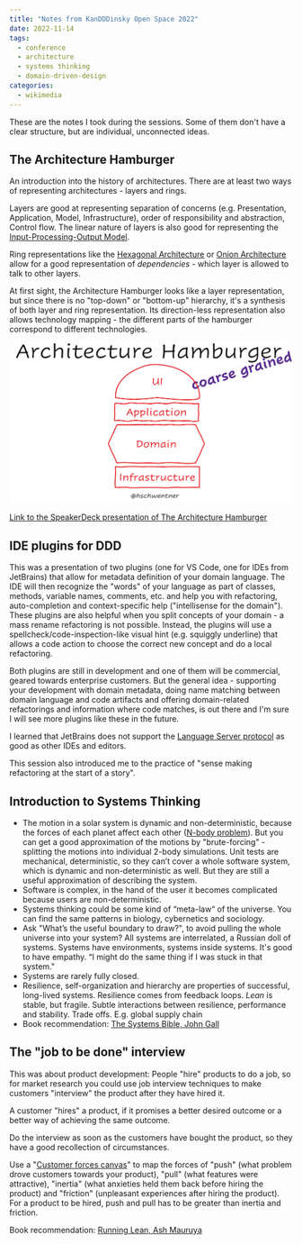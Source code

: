 ```yaml
---
title: "Notes from KanDDDinsky Open Space 2022"
date: 2022-11-14
tags:
  - conference
  - architecture
  - systems thinking
  - domain-driven-design
categories:
  - wikimedia
---
```


These are the notes I took during the sessions. Some of them don't have a clear structure, but are individual, unconnected ideas.

<!--more-->

## The Architecture Hamburger 

An introduction into the history of architectures. There are at least two ways of representing architectures - layers and rings.

Layers are good at representing separation of concerns (e.g. Presentation, Application, Model, Infrastructure), order of responsibility and abstraction, Control flow.   The linear nature of layers is also good for representing the [Input-Processing-Output Model](https://en.wikipedia.org/wiki/IPO_model). 

Ring representations like the [Hexagonal Architecture](https://en.wikipedia.org/wiki/Hexagonal_architecture_(software)) or [Onion Architecture](https://marcoatschaefer.medium.com/onion-architecture-explained-building-maintainable-software-54996ff8e464) allow for a good representation of *dependencies* - which layer is allowed to talk to other layers. 

At first sight, the Architecture Hamburger looks like a layer representation, but since there is no "top-down" or "bottom-up" hierarchy, it's a synthesis of both layer and ring representation.  Its direction-less representation  also allows technology mapping - the different parts of the hamburger correspond to different technologies.

![A hamburger-like diagram, with "UI" as the top bun, "Application" as the pattie, a flattened hexagon called "Domain" and "Infrastructure" as the bottom bun](architecture_hamburger.png "Main Diagram of the Architecture Hamburger")

[Link to the SpeakerDeck presentation of The Architecture Hamburger](https://speakerdeck.com/hschwentner/software-architecture)

## IDE plugins for DDD
This was a presentation of two plugins (one for VS Code, one for IDEs from JetBrains) that allow for metadata definition of your domain language. The IDE will then recognize the "words" of your language as part of classes, methods, variable names, comments, etc. and help you with refactoring, auto-completion and context-specific help ("intellisense for the domain"). These plugins are also helpful when you split concepts of your domain - a mass rename refactoring is not possible. Instead, the plugins will use a spellcheck/code-inspection-like visual hint (e.g. squiggly underline) that allows a code action to choose the correct new concept and do a local refactoring.

Both plugins are still in development and one of them will be commercial, geared towards enterprise customers. But the general idea -  supporting your development with domain metadata, doing name matching between domain language and code artifacts and offering domain-related refactorings and information where code matches, is out there and I'm sure I will see more plugins like these in the future.

I learned that JetBrains does not support the [Language Server protocol](https://en.wikipedia.org/wiki/Language_Server_Protocol) as good as other IDEs and editors. 

This session also introduced me to the practice of "sense making refactoring at the start of a story". 

## Introduction to Systems Thinking

- The motion in  a solar system is dynamic and non-deterministic, because the forces of each planet affect each other ([N-body problem](https://en.wikipedia.org/wiki/N-body_problem)). But you can get a good approximation of the  motions by "brute-forcing" - splitting the motions into individual 2-body simulations. Unit tests are mechanical, deterministic, so they can’t cover a whole software system, which is dynamic and non-deterministic as well. But they are still a useful approximation of describing the system.
- Software is complex, in the hand of the user it becomes complicated because users are non-deterministic.
- Systems thinking could be some kind of “meta-law“ of the universe. You can find the same patterns in biology, cybernetics and sociology.
- Ask "What’s the useful boundary to draw?", to avoid pulling the whole universe into your system? All systems are interrelated, a Russian doll of systems. Systems have environments, systems inside systems. It's good to have empathy. “I might do the same thing if I was stuck in that system."
- Systems are rarely fully closed.
- Resilience, self-organization and hierarchy are properties of successful, long-lived systems. Resilience comes from feedback loops. *Lean* is stable, but fragile. Subtle interactions between resilience, performance and stability. Trade offs. E.g. global supply chain
- Book recommendation: [The Systems Bible, John Gall ](https://en.wikipedia.org/wiki/Systemantics)

## The "job to be done" interview 
This was about product development: People "hire" products to do a job, so for market research you could  use job interview techniques to make customers "interview" the product after they have hired it.

A customer "hires" a product, if it promises a better desired outcome or a better way of achieving the same outcome.

Do the interview as soon as the customers have bought the product, so they have a good recollection of circumstances.

Use a "[Customer forces canvas](https://blog.leanstack.com/the-customer-forces-canvas-updated/)" to map the forces of "push" (what problem drove customers towards your product), "pull" (what features were attractive), "inertia" (what anxieties held them back before hiring the product) and "friction" (unpleasant experiences after hiring the product). For a product to be hired, push and pull has to be greater than inertia and friction.

Book recommendation: [Running Lean, Ash Mauruya](https://leanstack.com/books/runninglean)

